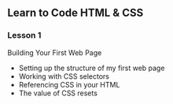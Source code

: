 ## Learn to Code HTML & CSS

### Lesson 1

Building Your First Web Page

- Setting up the structure of my first web page
- Working with CSS selectors
- Referencing CSS in your HTML
- The value of CSS resets
